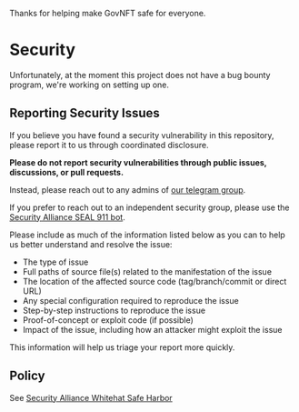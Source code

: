 Thanks for helping make GovNFT safe for everyone.

# Security

Unfortunately, at the moment this project does not have a bug bounty program, we're working on setting up one.

## Reporting Security Issues

If you believe you have found a security vulnerability in this repository, please report it to us through coordinated disclosure.

**Please do not report security vulnerabilities through public issues, discussions, or pull requests.**

Instead, please reach out to any admins of [our telegram group](https://t.me/+8T4wA24yWr8wYTQ0).

If you prefer to reach out to an independent security group, please use the [Security Alliance SEAL 911 bot](https://t.me/seal_911_bot).

Please include as much of the information listed below as you can to help us better understand and resolve the issue:

- The type of issue
- Full paths of source file(s) related to the manifestation of the issue
- The location of the affected source code (tag/branch/commit or direct URL)
- Any special configuration required to reproduce the issue
- Step-by-step instructions to reproduce the issue
- Proof-of-concept or exploit code (if possible)
- Impact of the issue, including how an attacker might exploit the issue

This information will help us triage your report more quickly.

## Policy

See [Security Alliance Whitehat Safe Harbor](https://github.com/security-alliance/safe-harbor)
